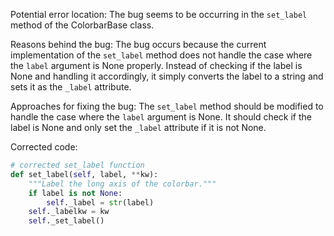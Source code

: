 Potential error location: The bug seems to be occurring in the `set_label` method of the ColorbarBase class.

Reasons behind the bug: The bug occurs because the current implementation of the `set_label` method does not handle the case where the `label` argument is None properly. Instead of checking if the label is None and handling it accordingly, it simply converts the label to a string and sets it as the `_label` attribute.

Approaches for fixing the bug: The `set_label` method should be modified to handle the case where the `label` argument is None. It should check if the label is None and only set the `_label` attribute if it is not None.

Corrected code:

```python
# corrected set_label function
def set_label(self, label, **kw):
    """Label the long axis of the colorbar."""
    if label is not None:
        self._label = str(label)
    self._labelkw = kw
    self._set_label()
```